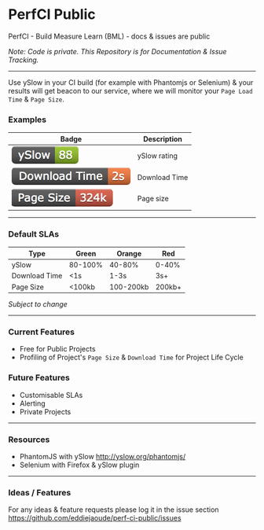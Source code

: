 # PerfCI Public

PerfCI - Build Measure Learn (BML) - docs &amp; issues are public

*Note: Code is private. This Repository is for Documentation & Issue Tracking.*

---

Use ySlow in your CI build (for example with Phantomjs or Selenium) & your results will get beacon to our service, where we will monitor your `Page Load Time` & `Page Size`.

### Examples

| Badge | Description |
| ----- | ----------- |
| ![ySlow](docs/images/yslow-green.png "ySlow") | ySlow rating |
| ![download time](docs/images/downloadtime-orange.png "Download Time") | Download Time |
| ![page size](docs/images/pagesize-red.png "Page Size") | Page size |

---

### Default SLAs

| Type | Green | Orange | Red |
| ---- | ----- | ------ | --- |
| ySlow | 80-100% | 40-80% | 0-40% |
| Download Time | <1s | 1-3s | 3s+ |
| Page Size | <100kb | 100-200kb | 200kb+ |

*Subject to change*

---

### Current Features

* Free for Public Projects
* Profiling of Project's `Page Size` & `Download Time` for Project Life Cycle


### Future Features

* Customisable SLAs
* Alerting
* Private Projects

---

### Resources

* PhantomJS with ySlow http://yslow.org/phantomjs/
* Selenium with Firefox & ySlow plugin

---

### Ideas / Features

For any ideas & feature requests please log it in the issue section https://github.com/eddiejaoude/perf-ci-public/issues 
